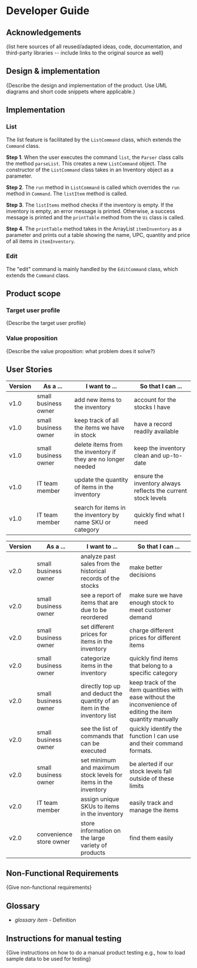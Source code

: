 # Developer Guide

## Acknowledgements

{list here sources of all reused/adapted ideas, code, documentation, and third-party libraries -- include links to the original source as well}

## Design & implementation

{Describe the design and implementation of the product. Use UML diagrams and short code snippets where applicable.}


## Implementation
### List
The list feature is facilitated by the `ListCommand` class, which extends the `Command` class.

**Step 1**. When the user executes the command `list`, the `Parser` class calls the method `parseList`. This creates a new `ListCommand` object.
The constructor of the `ListCommand` class takes in an Inventory object as a parameter.


**Step 2**. The `run` method in `ListCommand` is called which overrides the `run` method in `Command`. The `listItem` method is called.

**Step 3**. The `listItems` method checks if the inventory is empty. If the inventory is empty, an error message is printed. 
Otherwise, a success message is printed and the `printTable` method from the `Ui` class is called.

**Step 4**. The `printTable` method takes in the ArrayList `itemInventory` as a parameter and prints out a table showing the name, UPC, quantity and price of all items in `itemInventory`.

### Edit
The "edit" command is mainly handled by the `EditCommand` class, which extends the `Command` class.




## Product scope
### Target user profile

{Describe the target user profile}

### Value proposition

{Describe the value proposition: what problem does it solve?}

## User Stories

| Version | As a ...                 | I want to ...                                                   | So that I can ...                                             |
|---------|--------------------------|-----------------------------------------------------------------|---------------------------------------------------------------|
| v1.0    | small business owner     | add new items to the inventory                                  | account for the stocks I have                                 |
| v1.0    | small business owner     | keep track of all the items we have in stock                    | have a record readily available                               |
| v1.0    | small business owner     | delete items from the inventory if they are no longer needed    | keep the inventory clean and up-to-date                       |
| v1.0    | IT team member           | update the quantity of items in the inventory                   | ensure the inventory always reflects the current stock levels |
| v1.0    | IT team member           | search for items in the inventory by name SKU or category       | quickly find what I need                                      |


| Version | As a ...                | I want to ...                                                            | So that I can ...                                                                                           |
|---------|-------------------------|--------------------------------------------------------------------------|-------------------------------------------------------------------------------------------------------------|
| v2.0    | small business owner    | analyze past sales from the historical records of the stocks             | make better decisions                                                                                       |
| v2.0    | small business owner    | see a report of items that are due to be reordered                       | make sure we have enough stock to meet customer demand                                                      |
| v2.0    | small business owner    | set different prices for items in the inventory                          | charge different prices for different items                                                                 |
| v2.0    | small business owner    | categorize items in the inventory                                        | quickly find items that belong to a specific category                                                       |
| v2.0    | small business owner    | directly top up and deduct the quantity of an item in the inventory list | keep track of the item quantities with ease without the inconvenience of editing the item quantity manually |
| v2.0    | small business owner    | see the list of commands that can be executed                            | quickly identify the function I can use and their command formats.                                          |
| v2.0    | small business owner    | set minimum and maximum stock levels for items in the inventory          | be alerted if our stock levels fall outside of these limits                                                 |
| v2.0    | IT team member          | assign unique SKUs to items in the inventory                             | easily track and manage the items                                                                           |
| v2.0    | convenience store owner | store information on the large variety of products                       | find them easily                                                                                            |


## Non-Functional Requirements

{Give non-functional requirements}

## Glossary

* *glossary item* - Definition

## Instructions for manual testing

{Give instructions on how to do a manual product testing e.g., how to load sample data to be used for testing}
